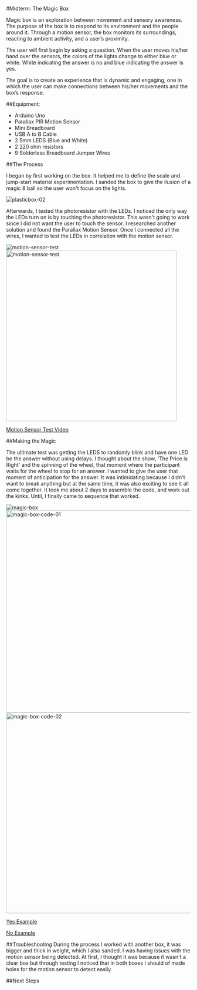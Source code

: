 #Midterm: The Magic Box

Magic box is an exploration between movement and sensory awareness. The purpose of the box is to respond to its environment and the people around it. Through a motion sensor, the box monitors its surroundings, reacting to ambient activity, and a user’s proximity.

The user will first begin by asking a question. When the user moves his/her hand over the sensors, the colors of the lights change to either blue or white. White indicating the answer is no and blue indicating the answer is yes.

The goal is to create an experience that is dynamic and engaging, one in which the user can make connections between his/her movements and the box’s response.

##Equipment:

* Arduino Uno
* Parallax PIR Motion Sensor
* Mini Breadboard
* USB A to B Cable
* 2 5mm LEDS (Blue and White)
* 2 220 ohm resistors
* 9 Solderless Breadboard Jumper Wires

##The Process

I began by first working on the box. It helped me to define the scale and jump-start material experimentation. I sanded the box to give the ilusion of a magic 8 ball so the user won't focus on the lights. 

![plasticbox-02](https://cloud.githubusercontent.com/assets/21225598/24440314/78b41e64-1421-11e7-9bd9-61b94a963d86.jpg)

Afterwards, I tested the photoresistor with the LEDs. I noticed the only way the LEDs turn on is by touching the photoresistor. This wasn't going to work since I did not want the user to touch the sensor. I researched another solution and found the Parallax Motion Sensor. Once I connected all the wires, I wanted to test the LEDs in correlation with the motion sensor.

![motion-sensor-test](https://cloud.githubusercontent.com/assets/21225598/24440587/f908eb84-1422-11e7-8217-8d75e790672b.jpg)
<img width="465" alt="motion-sensor-test" src="https://cloud.githubusercontent.com/assets/21225598/24439201/c3011384-141a-11e7-9ff0-dace01dc1a1f.png">

[Motion Sensor Test Video](https://vimeo.com/210543674)

##Making the Magic

The ultimate test was getting the LEDS to randomly blink and have one LED be the answer without using delays. I thought about the show, 'The Price is Right' and the spinning of the wheel, that moment where the participant waits for the wheel to stop for an answer. I wanted to give the user that moment of anticipation for the answer. It was intimidating because I didn't want to break anything but at the same time, it was also exciting to see it all come together. It took me about 2 days to assemble the code, and work out the kinks. Until, I finally came to sequence that worked.

![magic-box](https://cloud.githubusercontent.com/assets/21225598/24440197/c7e7491c-1420-11e7-97b8-9c5dfba0202c.jpg)
<img width="550" alt="magic-box-code-01" src="https://cloud.githubusercontent.com/assets/21225598/24440845/9a471920-1424-11e7-8813-615ed56c558c.png">
<img width="546" alt="magic-box-code-02" src="https://cloud.githubusercontent.com/assets/21225598/24440780/2f2de894-1424-11e7-8ac6-ffdc98dc04a6.png">

[Yes Example](https://vimeo.com/210549794)

[No Example](https://vimeo.com/210554066)


##Troubleshooting
During the process I worked with another box, it was bigger and thick in weight, which I also sanded. I was having issues with the motion sensor being detected. At first, I thought it was because it wasn't a clear box but through testing I noticed that in both boxes I should of made holes for the motion sensor to detect easily.

##Next Steps
